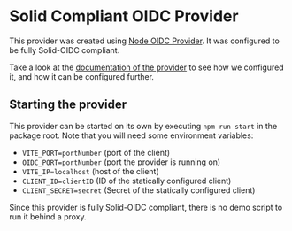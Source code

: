 # Solid Compliant OIDC Provider

This provider was created using [Node OIDC Provider](https://github.com/panva/node-oidc-provider). It was configured to be fully Solid-OIDC compliant.

Take a look at the [documentation of the provider](../../docs/modules/providers/pages/oidc_provider.adoc) to see how we configured it, and how it can be configured further.

## Starting the provider


This provider can be started on its own by executing `npm run start` in the package root. Note that you will need some environment variables:

- `VITE_PORT=portNumber` (port of the client)
- `OIDC_PORT=portNumber` (port the provider is running on)
- `VITE_IP=localhost` (host of the client)
- `CLIENT_ID=clientID` (ID of the statically configured client)
- `CLIENT_SECRET=secret` (Secret of the statically configured client)

Since this provider is fully Solid-OIDC compliant, there is no demo script to run it behind a proxy.
